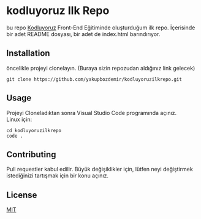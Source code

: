 # kodluyoruz Ilk Repo
bu repo [Kodluyoruz]() Front-End Eğitiminde oluşturduğum ilk repo. İçerisinde bir adet README dosyası, bir adet de index.html barındırıyor.
## Installation
öncelikle projeyi clonelayın. (Buraya sizin repozudan aldığınız link gelecek) 

```
git clone https://github.com/yakupbozdemir/kodluyoruzilkrepo.git
```
## Usage
Projeyi Cloneladıktan sonra Visual Studio Code programında açınız.  
Linux için:
```
cd kodluyoruzilkrepo
code .
```
## Contributing
Pull requestler kabul edilir. Büyük değişiklikler için, lütfen neyi değiştirmek istediğinizi tartışmak için bir konu açınız.  
## License
[MIT](kodluyoruzilkrepo\LICENSE)


